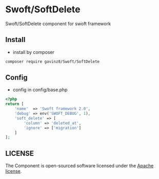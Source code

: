 # Swoft/SoftDelete

Swoft/SoftDelete component for swoft framework

## Install

- install by composer

```bash
composer require gavinz8/Swoft/SoftDelete
```

## Config

- config in config/base.php

```php
<?php
return [
    'name'  => 'Swoft framework 2.0',
    'debug' => env('SWOFT_DEBUG', 1),
    'soft_delete' => [
        'column' => 'deleted_at',
        'ignore' => ['migration']
    ]
];

```

## LICENSE

The Component is open-sourced software licensed under the [Apache license](LICENSE).
